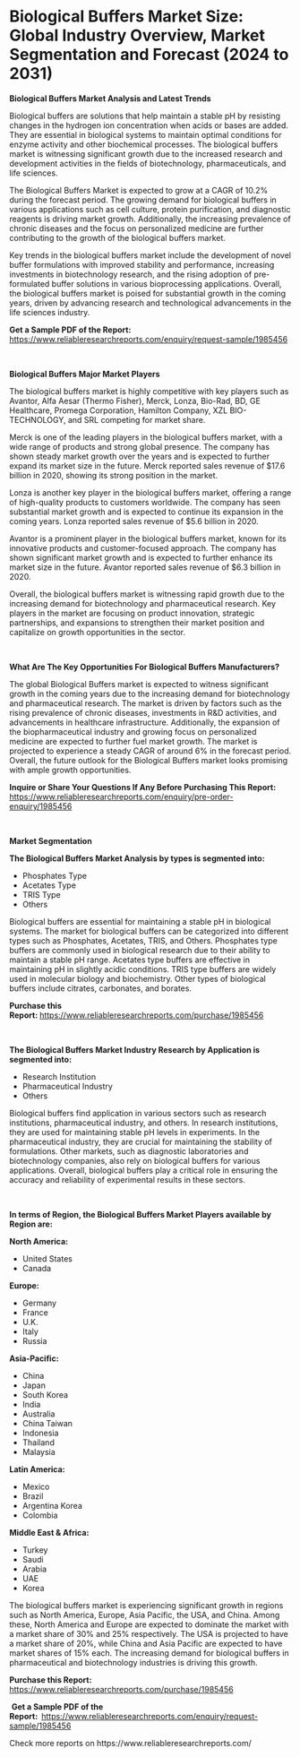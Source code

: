<p><h1>Biological Buffers Market Size: Global Industry Overview, Market Segmentation and Forecast (2024 to 2031)</h1></p><p><strong>Biological Buffers Market Analysis and Latest Trends</strong></p>
<p><p>Biological buffers are solutions that help maintain a stable pH by resisting changes in the hydrogen ion concentration when acids or bases are added. They are essential in biological systems to maintain optimal conditions for enzyme activity and other biochemical processes. The biological buffers market is witnessing significant growth due to the increased research and development activities in the fields of biotechnology, pharmaceuticals, and life sciences.</p><p>The Biological Buffers Market is expected to grow at a CAGR of 10.2% during the forecast period. The growing demand for biological buffers in various applications such as cell culture, protein purification, and diagnostic reagents is driving market growth. Additionally, the increasing prevalence of chronic diseases and the focus on personalized medicine are further contributing to the growth of the biological buffers market.</p><p>Key trends in the biological buffers market include the development of novel buffer formulations with improved stability and performance, increasing investments in biotechnology research, and the rising adoption of pre-formulated buffer solutions in various bioprocessing applications. Overall, the biological buffers market is poised for substantial growth in the coming years, driven by advancing research and technological advancements in the life sciences industry.</p></p>
<p><strong>Get a Sample PDF of the Report:&nbsp;</strong> <a href="https://www.reliableresearchreports.com/enquiry/request-sample/1985456">https://www.reliableresearchreports.com/enquiry/request-sample/1985456</a></p>
<p>&nbsp;</p>
<p><strong>Biological Buffers Major Market Players</strong></p>
<p><p>The biological buffers market is highly competitive with key players such as Avantor, Alfa Aesar (Thermo Fisher), Merck, Lonza, Bio-Rad, BD, GE Healthcare, Promega Corporation, Hamilton Company, XZL BIO-TECHNOLOGY, and SRL competing for market share.</p><p>Merck is one of the leading players in the biological buffers market, with a wide range of products and strong global presence. The company has shown steady market growth over the years and is expected to further expand its market size in the future. Merck reported sales revenue of $17.6 billion in 2020, showing its strong position in the market.</p><p>Lonza is another key player in the biological buffers market, offering a range of high-quality products to customers worldwide. The company has seen substantial market growth and is expected to continue its expansion in the coming years. Lonza reported sales revenue of $5.6 billion in 2020.</p><p>Avantor is a prominent player in the biological buffers market, known for its innovative products and customer-focused approach. The company has shown significant market growth and is expected to further enhance its market size in the future. Avantor reported sales revenue of $6.3 billion in 2020.</p><p>Overall, the biological buffers market is witnessing rapid growth due to the increasing demand for biotechnology and pharmaceutical research. Key players in the market are focusing on product innovation, strategic partnerships, and expansions to strengthen their market position and capitalize on growth opportunities in the sector.</p></p>
<p>&nbsp;</p>
<p><strong>What Are The Key Opportunities For Biological Buffers Manufacturers?</strong></p>
<p><p>The global Biological Buffers market is expected to witness significant growth in the coming years due to the increasing demand for biotechnology and pharmaceutical research. The market is driven by factors such as the rising prevalence of chronic diseases, investments in R&D activities, and advancements in healthcare infrastructure. Additionally, the expansion of the biopharmaceutical industry and growing focus on personalized medicine are expected to further fuel market growth. The market is projected to experience a steady CAGR of around 6% in the forecast period. Overall, the future outlook for the Biological Buffers market looks promising with ample growth opportunities.</p></p>
<p><strong>Inquire or Share Your Questions If Any Before Purchasing This Report:</strong> <a href="https://www.reliableresearchreports.com/enquiry/pre-order-enquiry/1985456">https://www.reliableresearchreports.com/enquiry/pre-order-enquiry/1985456</a></p>
<p>&nbsp;</p>
<p><strong>Market Segmentation</strong></p>
<p><strong>The Biological Buffers Market Analysis by types is segmented into:</strong></p>
<p><ul><li>Phosphates Type</li><li>Acetates Type</li><li>TRIS Type</li><li>Others</li></ul></p>
<p><p>Biological buffers are essential for maintaining a stable pH in biological systems. The market for biological buffers can be categorized into different types such as Phosphates, Acetates, TRIS, and Others. Phosphates type buffers are commonly used in biological research due to their ability to maintain a stable pH range. Acetates type buffers are effective in maintaining pH in slightly acidic conditions. TRIS type buffers are widely used in molecular biology and biochemistry. Other types of biological buffers include citrates, carbonates, and borates.</p></p>
<p><strong>Purchase this Report:&nbsp;</strong><a href="https://www.reliableresearchreports.com/purchase/1985456">https://www.reliableresearchreports.com/purchase/1985456</a></p>
<p>&nbsp;</p>
<p><strong>The Biological Buffers Market Industry Research by Application is segmented into:</strong></p>
<p><ul><li>Research Institution</li><li>Pharmaceutical Industry</li><li>Others</li></ul></p>
<p><p>Biological buffers find application in various sectors such as research institutions, pharmaceutical industry, and others. In research institutions, they are used for maintaining stable pH levels in experiments. In the pharmaceutical industry, they are crucial for maintaining the stability of formulations. Other markets, such as diagnostic laboratories and biotechnology companies, also rely on biological buffers for various applications. Overall, biological buffers play a critical role in ensuring the accuracy and reliability of experimental results in these sectors.</p></p>
<p>&nbsp;</p>
<p><strong>In terms of Region, the Biological Buffers Market Players available by Region are:</strong></p>
<p>
    <p> <strong> North America: </strong>
        <ul>
            <li>United States</li>
            <li>Canada</li>
        </ul>
        </p> 
    <p> <strong> Europe: </strong>
        <ul>
            <li>Germany</li>
            <li>France</li>
            <li>U.K.</li>
            <li>Italy</li>
            <li>Russia</li>
        </ul>
        </p> 
    <p> <strong> Asia-Pacific: </strong>
        <ul>
            <li>China</li>
            <li>Japan</li>
            <li>South Korea</li>
            <li>India</li>
            <li>Australia</li>
            <li>China Taiwan</li>
            <li>Indonesia</li>
            <li>Thailand</li>
            <li>Malaysia</li>
        </ul>
        </p> 
    <p> <strong> Latin America: </strong>
        <ul>
            <li>Mexico</li>
            <li>Brazil</li>
            <li>Argentina Korea</li>
            <li>Colombia</li>
        </ul>
        </p> 
    <p> <strong> Middle East & Africa: </strong>
        <ul>
            <li>Turkey</li>
            <li>Saudi</li>
            <li>Arabia</li>
            <li>UAE</li>
            <li>Korea</li>
        </ul>
    </p>
    </p>
<p><p>The biological buffers market is experiencing significant growth in regions such as North America, Europe, Asia Pacific, the USA, and China. Among these, North America and Europe are expected to dominate the market with a market share of 30% and 25% respectively. The USA is projected to have a market share of 20%, while China and Asia Pacific are expected to have market shares of 15% each. The increasing demand for biological buffers in pharmaceutical and biotechnology industries is driving this growth.</p></p>
<p><strong>Purchase this Report: </strong><a href="https://www.reliableresearchreports.com/purchase/1985456">https://www.reliableresearchreports.com/purchase/1985456</a></p>
<p>&nbsp;<strong>Get a Sample PDF of the Report:&nbsp;&nbsp;</strong><a href="https://www.reliableresearchreports.com/enquiry/request-sample/1985456">https://www.reliableresearchreports.com/enquiry/request-sample/1985456</a></p>
<p><strong></strong></p>
<p>Check more reports on https://www.reliableresearchreports.com/</p>
